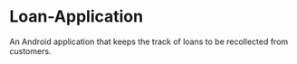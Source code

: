 # Loan-Application
An Android application that keeps the track of loans to be recollected from customers.
